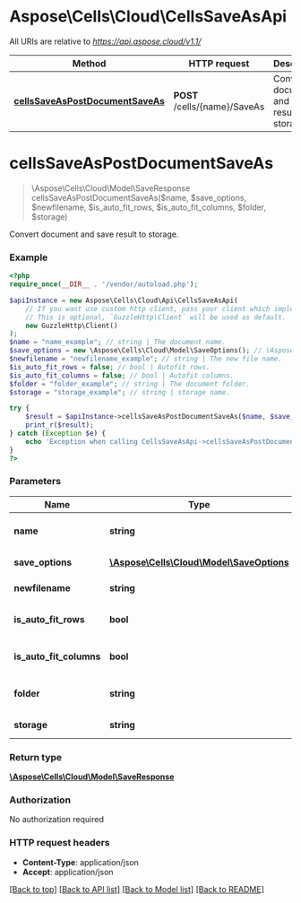 # Aspose\Cells\Cloud\CellsSaveAsApi

All URIs are relative to *https://api.aspose.cloud/v1.1/*

Method | HTTP request | Description
------------- | ------------- | -------------
[**cellsSaveAsPostDocumentSaveAs**](CellsSaveAsApi.md#cellsSaveAsPostDocumentSaveAs) | **POST** /cells/{name}/SaveAs | Convert document and save result to storage.


# **cellsSaveAsPostDocumentSaveAs**
> \Aspose\Cells\Cloud\Model\SaveResponse cellsSaveAsPostDocumentSaveAs($name, $save_options, $newfilename, $is_auto_fit_rows, $is_auto_fit_columns, $folder, $storage)

Convert document and save result to storage.

### Example
```php
<?php
require_once(__DIR__ . '/vendor/autoload.php');

$apiInstance = new Aspose\Cells\Cloud\Api\CellsSaveAsApi(
    // If you want use custom http client, pass your client which implements `GuzzleHttp\ClientInterface`.
    // This is optional, `GuzzleHttp\Client` will be used as default.
    new GuzzleHttp\Client()
);
$name = "name_example"; // string | The document name.
$save_options = new \Aspose\Cells\Cloud\Model\SaveOptions(); // \Aspose\Cells\Cloud\Model\SaveOptions | Save options.
$newfilename = "newfilename_example"; // string | The new file name.
$is_auto_fit_rows = false; // bool | Autofit rows.
$is_auto_fit_columns = false; // bool | Autofit columns.
$folder = "folder_example"; // string | The document folder.
$storage = "storage_example"; // string | storage name.

try {
    $result = $apiInstance->cellsSaveAsPostDocumentSaveAs($name, $save_options, $newfilename, $is_auto_fit_rows, $is_auto_fit_columns, $folder, $storage);
    print_r($result);
} catch (Exception $e) {
    echo 'Exception when calling CellsSaveAsApi->cellsSaveAsPostDocumentSaveAs: ', $e->getMessage(), PHP_EOL;
}
?>
```

### Parameters

Name | Type | Description  | Notes
------------- | ------------- | ------------- | -------------
 **name** | **string**| The document name. |
 **save_options** | [**\Aspose\Cells\Cloud\Model\SaveOptions**](../Model/SaveOptions.md)| Save options. | [optional]
 **newfilename** | **string**| The new file name. | [optional]
 **is_auto_fit_rows** | **bool**| Autofit rows. | [optional] [default to false]
 **is_auto_fit_columns** | **bool**| Autofit columns. | [optional] [default to false]
 **folder** | **string**| The document folder. | [optional]
 **storage** | **string**| storage name. | [optional]

### Return type

[**\Aspose\Cells\Cloud\Model\SaveResponse**](../Model/SaveResponse.md)

### Authorization

No authorization required

### HTTP request headers

 - **Content-Type**: application/json
 - **Accept**: application/json

[[Back to top]](#) [[Back to API list]](../../README.md#documentation-for-api-endpoints) [[Back to Model list]](../../README.md#documentation-for-models) [[Back to README]](../../README.md)


